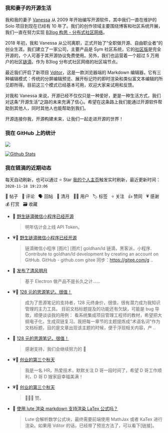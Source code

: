 ### 我和妻子的开源生活

我和我的妻子 [Vanessa](https://github.com/Vanessa219) 从 2009 年开始编写开源软件，其中我们一直在维护的 Solo 项目到现在已经有 10 年了。我们的创作领域主要围绕博客和社区系统开展，我们一直在努力实现 [B3log 构思 - 分布式社区网络](https://ld246.com/article/1546941897596)。

2018 年初，我和 Vanessa 从公司离职，正式开始了“全职做开源、自由职业者”的创业生涯。我们建立了一家公司，主要产品是 Sym 社区系统，它的[社区版](https://github.com/88250/symphony)是完全开源的，个人可基于其开源协议免费使用。另外，我们也运营着一个超过 5 万用户的社区[链滴](https://ld246.com)，作为 B3log 分布式社区网络的社区端节点。

最近我们开启了新项目 [Vditor](https://github.com/Vanessa219/vditor)，这是一款浏览器端的 Markdown 编辑器，它有三种编辑模式：传统的分屏编辑预览、展开标记符的即时渲染和类似富文本编辑的所见即所得。目前这三个模式已经基本可用，欢迎大家来试用和反馈。

对我和 Vanessa 来说，开源已经不仅仅只是一种爱好，更是一种生活方式，我们对这条“开源生活”之路的未来充满了信心。希望在这条路上我们能通过开源软件帮助到其他人，同时其他人也能帮助到我们。

开源连接你我，开源构建未来，让我们一起走进开源的世界！

### 我在 GitHub 上的统计

<a title="Hits" target="_blank" href="https://github.com/88250/88250"><img src="https://hits.b3log.org/88250/88250.svg"></a>

[![Github Stats](https://github-readme-stats.vercel.app/api?username=88250&show_icons=true)](https://github.com/88250)

<!--events start -->

### 我在链滴的近期动态

每天自动刷新，也可以通过 ⭐️ Star [我的个人主页](https://github.com/88250/88250)触发实时刷新，最近更新时间：`2020-11-18 19:23:06`

📝 帖子 &nbsp; 💬 评论 &nbsp; 🗣 回帖 &nbsp; 🌙 清月 &nbsp; 👨‍💻 用户 &nbsp; 🏷️ 标签 &nbsp; ⭐️ 关注 &nbsp; 👍 赞同 &nbsp; 💗 感谢 &nbsp; 💰 打赏 &nbsp; 🗃 收藏

* 💬 [野生链滴微信小程序已经开源](https://ld246.com/article/1605677870423/comment/1605698272014#comments)

  > 明年估计会上线 API Token。
* 💗📝 [野生链滴微信小程序已经开源](https://ld246.com/article/1605677870423)

  > 链滴微信小程序 [图片] [图片] goldhan/ld 链滴，黑客派，小程序. Contribute to goldhan/ld development by creating an account on GitHub. GitHub - github.com gitee 同步：https://gitee.com/g ..
* 🌙 [发布了清风明月](https://ld246.com/member/88250/breezemoons/1605633554661)

  > 基于 Electron 做产品不是长久之计……
* 💗📝 [128 元的思源笔记，很值！](https://ld246.com/article/1605599390100)

  > 成为了思源笔记的支持者，128 元终身价，很值，很有潜力成为我知识管理的主力工具。 目前文档标题提及的功能还有欠缺，可能是 bug 导致，顺便谈谈我的用例： 看系统集成项目管理工程师的教材，希望把大纲电子化，生成双链复习。我把每一章节的主题提炼成“术语名词”作为文档标题，目的是文章出现该主题的时候，便于浮现相关内容，产 ..
* 💬 [128 元的思源笔记，很值！](https://ld246.com/article/1605599390100/comment/1605615319680#comments)

  > 感谢支持，我们会继续努力的 🙏
* 💗💬 [创业的第三个秋天](https://ld246.com/article/1605011228596/comment/1605598657383#comments)

  > 我是一名 HR，热爱技术，默默关注 D 哥一段时间了，希望 D 哥工作顺利，D 哥 D 嫂家庭幸福美满！
* 💗💬 [创业的第三个秋天](https://ld246.com/article/1605011228596/comment/1605576148850#comments)

  > 🎉🎉🎉 赞。
* 💬 [使用 lute 渲染 markdown 支持渲染 LaTex 公式吗？](https://ld246.com/article/1605490500340/comment/1605491757451#comments)

  > Lute 会解析数学公式块，最终需要前端使用 MathJax 或者 KaTex 进行渲染。如果用 Vditor 的话，已经带了预览方法了，可以看下[链接]。


<!--events end -->
